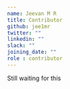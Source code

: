 ```yaml
---
name: Jeevan M R
title: Contributor
github: jee1mr
twitter: ""
linkedin: ""
slack: ""
joining_date: ""
role : contributor
---
```


Still waiting for this
